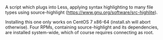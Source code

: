 A script which plugs into Less, applying syntax highlighting to many file types
using source-highlight (https://www.gnu.org/software/src-highlite).

Installing this one only works on CentOS 7 x86-64 (install.sh will abort otherwise).
Four RPMs, containing source-highlight and its dependencies, are installed system-wide,
which of course requires connecting as root.
